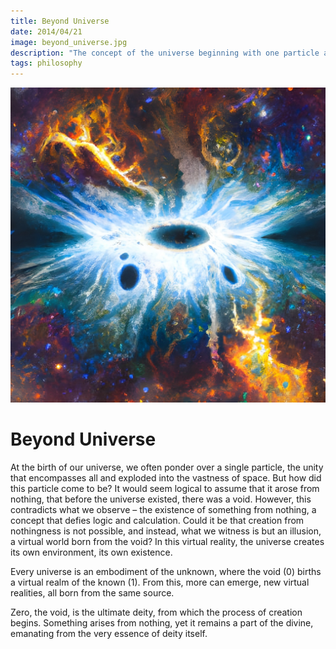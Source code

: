 ```yaml
---
title: Beyond Universe
date: 2014/04/21
image: beyond_universe.jpg
description: "The concept of the universe beginning with one particle and expanding is questioned. It is explored if the particle truly came from nothing and if making something from nothing is real or just an illusion."
tags: philosophy
---
```


![infinity](/static/posts/beyond_universe.jpg)

# Beyond Universe

At the birth of our universe, we often ponder over a single particle, the unity that encompasses all and exploded into the vastness of space. But how did this particle come to be? It would seem logical to assume that it arose from nothing, that before the universe existed, there was a void. However, this contradicts what we observe – the existence of something from nothing, a concept that defies logic and calculation. Could it be that creation from nothingness is not possible, and instead, what we witness is but an illusion, a virtual world born from the void? In this virtual reality, the universe creates its own environment, its own existence.

Every universe is an embodiment of the unknown, where the void (0) births a virtual realm of the known (1). From this, more can emerge, new virtual realities, all born from the same source.

Zero, the void, is the ultimate deity, from which the process of creation begins. Something arises from nothing, yet it remains a part of the divine, emanating from the very essence of deity itself.
